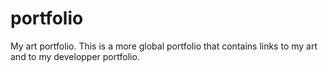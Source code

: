 # portfolio
My art portfolio. This is a more global portfolio that contains links to my art and to my developper portfolio.
